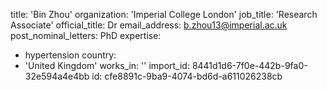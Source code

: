title: 'Bin Zhou'
organization: 'Imperial College London'
job_title: 'Research Associate'
official_title: Dr
email_address: b.zhou13@imperial.ac.uk
post_nominal_letters: PhD
expertise:
  - hypertension
country:
  - 'United Kingdom'
works_in: ''
import_id: 8441d1d6-7f0e-442b-9fa0-32e594a4e4bb
id: cfe8891c-9ba9-4074-bd6d-a611026238cb
